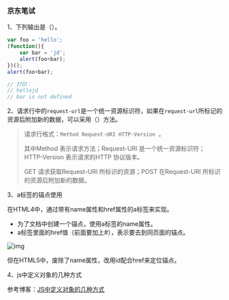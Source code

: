 ### 京东笔试

1、下列输出是（）。

```javascript
var foo = 'hello';
(function(){
    var bar = 'jd';
    alert(foo+bar);
})();
alert(foo+bar);

// 打印：
// hellojd
// bar is not defined
```

2、请求行中的`request-url`是一个统一资源标识符，如果在`request-url`所标记的资源后附加新的数据，可以采用（）方法。

> 请求行格式：`Method Request-URI HTTP-Version `。
>
> 其中Method 表示请求方法；Request-URI 是一个统一资源标识符；HTTP-Version 表示请求的HTTP 协议版本。
>
> GET 请求获取Request-URI 所标识的资源；POST 在Request-URI 所标识的资源后附加新的数据。

3、a标签的锚点使用

在HTML4中，通过带有name属性和href属性的a标签来实现。

- 为了文档中创建一个锚点，使用a标签的name属性。
- a标签里面的href值（前面要加上#），表示要去到同页面的锚点。

![img](https://images2018.cnblogs.com/blog/1431130/201808/1431130-20180828232705792-1932833816.png)

但在HTML5中，废除了name属性，改用id配合href来定位锚点。

4、js中定义对象的几种方式

参考博客：[JS中定义对象的几种方式](https://www.cnblogs.com/wujiaqi/p/7491400.html)